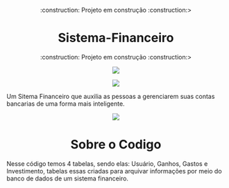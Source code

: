 <p align="center"
> :construction: Projeto em construção :construction:>
<h1 align="center"> Sistema-Financeiro </h1>
  <p align="center"
> :construction: Projeto em construção :construction:>
<p align="center">
<img loading="lazy" src="https://img.shields.io/badge/Ultima%20vers%C3%A3o%20-%20Abril%20-%20verde"/>
  </p>
<p align="center">
<img loading="lazy" src="https://img.shields.io/badge/SQLite%20-%200.1.3%20beta%20-%20blue"/>
  </p>

Um Sitema Financeiro que auxilia as pessoas a gerenciarem suas contas bancarias de uma forma mais inteligente.

<p align="center">
<img src="https://media.moneytimes.com.br/uploads/2023/10/e-wallet-6368676-1280-1024x576.jpg"/>
  </p>

<h1 align="center"> Sobre o Codigo </h1>

Nesse código temos 4 tabelas, sendo elas: Usuário, Ganhos, Gastos e Investimento, tabelas essas criadas para arquivar informações por meio do banco de dados de um sistema financeiro.

